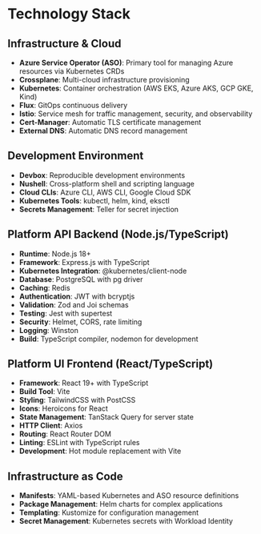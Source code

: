 # Technology Stack

## Infrastructure & Cloud

- **Azure Service Operator (ASO)**: Primary tool for managing Azure resources via Kubernetes CRDs
- **Crossplane**: Multi-cloud infrastructure provisioning
- **Kubernetes**: Container orchestration (AWS EKS, Azure AKS, GCP GKE, Kind)
- **Flux**: GitOps continuous delivery
- **Istio**: Service mesh for traffic management, security, and observability
- **Cert-Manager**: Automatic TLS certificate management
- **External DNS**: Automatic DNS record management

## Development Environment

- **Devbox**: Reproducible development environments
- **Nushell**: Cross-platform shell and scripting language
- **Cloud CLIs**: Azure CLI, AWS CLI, Google Cloud SDK
- **Kubernetes Tools**: kubectl, helm, kind, eksctl
- **Secrets Management**: Teller for secret injection

## Platform API Backend (Node.js/TypeScript)

- **Runtime**: Node.js 18+
- **Framework**: Express.js with TypeScript
- **Kubernetes Integration**: @kubernetes/client-node
- **Database**: PostgreSQL with pg driver
- **Caching**: Redis
- **Authentication**: JWT with bcryptjs
- **Validation**: Zod and Joi schemas
- **Testing**: Jest with supertest
- **Security**: Helmet, CORS, rate limiting
- **Logging**: Winston
- **Build**: TypeScript compiler, nodemon for development

## Platform UI Frontend (React/TypeScript)

- **Framework**: React 19+ with TypeScript
- **Build Tool**: Vite
- **Styling**: TailwindCSS with PostCSS
- **Icons**: Heroicons for React
- **State Management**: TanStack Query for server state
- **HTTP Client**: Axios
- **Routing**: React Router DOM
- **Linting**: ESLint with TypeScript rules
- **Development**: Hot module replacement with Vite

## Infrastructure as Code

- **Manifests**: YAML-based Kubernetes and ASO resource definitions
- **Package Management**: Helm charts for complex applications
- **Templating**: Kustomize for configuration management
- **Secret Management**: Kubernetes secrets with Workload Identity
